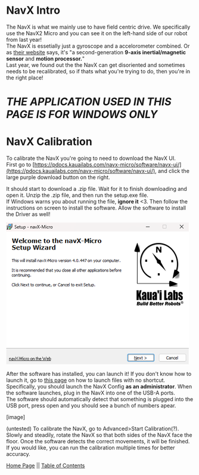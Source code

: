 # NavX Intro
The NavX is what we mainly use to have field centric drive. We specifically use the NavX2 Micro and you can see it on the left-hand side of our robot from last year!  
The NavX is essetially just a gyroscope and a accelorometer combined. Or as [their website](https://pdocs.kauailabs.com/navx-micro/) says, it's "a second-generation **9-axis inertial/magnetic sensor** and **motion processor.**"  
Last year, we found out the the NavX can get disoriented and sometimes needs to be recalibrated, so if thats what you're trying to do, then you're in the right place!  

# ***THE APPLICATION USED IN THIS PAGE IS FOR WINDOWS ONLY***

# NavX Calibration
To calibrate the NavX you're going to need to download the NavX UI.  
First go to [https://pdocs.kauailabs.com/navx-micro/software/navx-ui/](https://pdocs.kauailabs.com/navx-micro/software/navx-ui/), and click the large purple download button on the right.  
  
It should start to download a .zip file. Wait for it to finish downloading and open it. Unzip the .zip file, and then run the setup.exe file.  
If Windows warns you about running the file, **ignore it** <3. Then follow the instructions on screen to install the software. Allow the software to install the Driver as well!  

![NavX install application](images/navx-install.png)

After the software has installed, you can launch it! If you don't know how to launch it, go to [this page](https://potatzz.github.io/ms-robotics-resources.github.io/opening_software_with_windows_key.html) on how to launch files with no shortcut.
Specifically, you should launch the NavX Config **as an administrator**. When the software launches, plug in the NavX into one of the USB-A ports.  
The software should automatically detect that something is plugged into the USB port, press open and you should see a bunch of numbers apear. 

[image]

(untested)
To calibrate the NavX, go to Advanced>Start Calibration(?). Slowly and steadily, rotate the NavX so that both sides of the NavX face the floor. Once the software detects the correct movements, it will be finished. 
If you would like, you can run the calibration multiple times for better accuracy.
  
[Home Page](https://potatzz.github.io/ms-robotics-resources.github.io/) || [Table of Contents](https://potatzz.github.io/ms-robotics-resources.github.io/table_of_contents.html)
